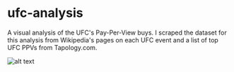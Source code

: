 # ufc-analysis

A visual analysis of the UFC's Pay-Per-View buys. I scraped the dataset for this analysis from Wikipedia's pages on each UFC event and a list of top UFC PPVs from Tapology.com.

![alt text]("images\ppv-buys.png")
